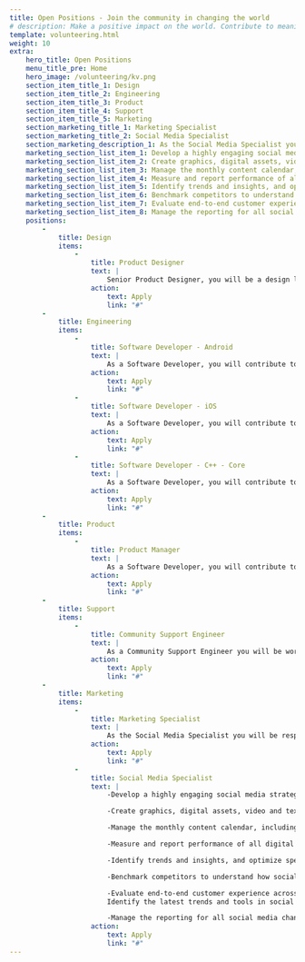 ```yaml
---
title: Open Positions - Join the community in changing the world
# description: Make a positive impact on the world. Contribute to meaningful global change. Together, we can create a better world through community-driven efforts.
template: volunteering.html
weight: 10
extra:
    hero_title: Open Positions
    menu_title_pre: Home
    hero_image: /volunteering/kv.png
    section_item_title_1: Design
    section_item_title_2: Engineering
    section_item_title_3: Product
    section_item_title_4: Support
    section_item_title_5: Marketing 
    section_marketing_title_1: Marketing Specialist
    section_marketing_title_2: Social Media Specialist
    section_marketing_description_1: As the Social Media Specialist you will be responsible for developing and implementing strategies on various social media platforms. The primary goals of this role are to drive brand awareness, engagement, and conversions through social media posting. This role involves managing special media campaigns, analyzing performance data, and making data-driven recommendations to achieve marketing objectives.  You’ll help shape our social channels and bring the brand to life online in a fun, creative and educational way.
    marketing_section_list_item_1: Develop a highly engaging social media strategy including designing, building, and maintaining social media presence on Instagram, Facebook, X (Twitter), TikTok, LinkedIn, Reddit, Telegram. Manage internet presence including the Organic Maps website and app stores (Google Play, Apple App Store, F-Droid, and Huawei AppGallery).
    marketing_section_list_item_2: Create graphics, digital assets, video and text content, including managing user generated content to share on social media.
    marketing_section_list_item_3: Manage the monthly content calendar, including managing all content scheduling and publishing across all social media channels.
    marketing_section_list_item_4: Measure and report performance of all digital marketing campaigns and assess against goals (ROI and KPIs), and continually refine and improve content based on feedback and analytics.
    marketing_section_list_item_5: Identify trends and insights, and optimize spend and performance based on these insights.
    marketing_section_list_item_6: Benchmark competitors to understand how social marketing is evolving and provide actionable insights and recommendations.
    marketing_section_list_item_7: Evaluate end-to-end customer experience across multiple channels and customer touch points. Identify the latest trends and tools in social marketing to increase brand visibility"." Create timely, and relevant content topics based on keyword research.
    marketing_section_list_item_8: Manage the reporting for all social media channels
    positions:
        -
            title: Design
            items:
                -
                    title: Product Designer
                    text: |
                        Senior Product Designer, you will be a design lead responsible for not only supporting ongoing enhancement of existing experiences, but also for pursuing big bets and setting the path forward for the team and community. You will partner with product and engineering leads to shape team priorities, deliver high-quality execution, and up-level team process and culture.
                    action:
                        text: Apply
                        link: "#"
        -
            title: Engineering
            items:
                -
                    title: Software Developer - Android
                    text: |
                        As a Software Developer, you will contribute to building a world-class navigation app, while leading in privacy and offline navigation. Build innovative experiences on Android. Own the features from inception throughout the lifecycle including technical debt and testing. Set high standards for quality and maintainability and mentor others to do the same. Handle complex features that will cross system boundaries on the Mobile applications. Communicate and collaborate with other engineers, product managers and designers to deliver incremental wins.
                    action:
                        text: Apply
                        link: "#"
                -
                    title: Software Developer - iOS
                    text: |
                        As a Software Developer, you will contribute to building a world-class navigation app, while leading in privacy and offline navigation. Build innovative experiences on Android. Own the features from inception throughout the lifecycle including technical debt and testing. Set high standards for quality and maintainability and mentor others to do the same. Handle complex features that will cross system boundaries on the Mobile applications. Communicate and collaborate with other engineers, product managers and designers to deliver incremental wins.
                    action:
                        text: Apply
                        link: "#"
                -
                    title: Software Developer - C++ - Core
                    text: |
                        As a Software Developer, you will contribute to building a world-class navigation app, while leading in privacy and offline navigation. Build innovative functionality on the Core of the application. Own the features from inception throughout the lifecycle including technical debt and testing. Set high standards for quality and maintainability and mentor others to do the same. Handle complex features that will cross system boundaries on the Mobile applications. Communicate and collaborate with other engineers, product managers and designers to deliver incremental wins.
                    action:
                        text: Apply
                        link: "#"
        -
            title: Product
            items:
                -
                    title: Product Manager
                    text: |
                        As a Software Developer, you will contribute to building a world-class navigation app, while leading in privacy and offline navigation.  Build innovative experiences on Android. Own the features from inception throughout the lifecycle including technical debt and testing. Set high standards for quality and maintainability and mentor others to do the same. Handle complex features that will cross system boundaries on the Mobile applications. Communicate and collaborate with other engineers, product managers and designers to deliver incremental wins.
                    action:
                        text: Apply
                        link: "#"
        -
            title: Support
            items:
                -
                    title: Community Support Engineer
                    text: |
                        As a Community Support Engineer you will be working directly with people in the community who use Organic Maps, to provide technical support and assistance with the application and website.  The community ranges from tech savvy engineers, to novice technology users. Support involves maintaining high satisfaction, resolving technical challenges, and enhancing the support experience, to ensure people have a better overall navigation experience.
                    action:
                        text: Apply
                        link: "#"
        -
            title: Marketing
            items:
                -
                    title: Marketing Specialist
                    text: |
                        As the Social Media Specialist you will be responsible for developing and implementing strategies on various social media platforms. The primary goals of this role are to drive brand awareness, engagement, and conversions through social media posting. This role involves managing special media campaigns, analyzing performance data, and making data-driven recommendations to achieve marketing objectives.  You’ll help shape our social channels and bring the brand to life online in a fun, creative and educational way.
                    action:
                        text: Apply
                        link: "#"
                -
                    title: Social Media Specialist
                    text: |
                        -Develop a highly engaging social media strategy including designing, building, and maintaining social media presence on Instagram, Facebook, X (Twitter), TikTok, LinkedIn, Reddit, Telegram. Manage internet presence including the Organic Maps website and app stores (Google Play, Apple App Store, F-Droid, and Huawei AppGallery).

                        -Create graphics, digital assets, video and text content, including managing user generated content to share on social media.

                        -Manage the monthly content calendar, including managing all content scheduling and publishing across all social media channels.

                        -Measure and report performance of all digital marketing campaigns and assess against goals (ROI and KPIs), and continually refine and improve content based on feedback and analytics.

                        -Identify trends and insights, and optimize spend and performance based on these insights.

                        -Benchmark competitors to understand how social marketing is evolving and provide actionable insights and recommendations.

                        -Evaluate end-to-end customer experience across multiple channels and customer touch points.
                        Identify the latest trends and tools in social marketing to increase brand visibility. Create timely, and relevant content topics based on keyword research.

                        -Manage the reporting for all social media channels
                    action:
                        text: Apply
                        link: "#"
---
```

